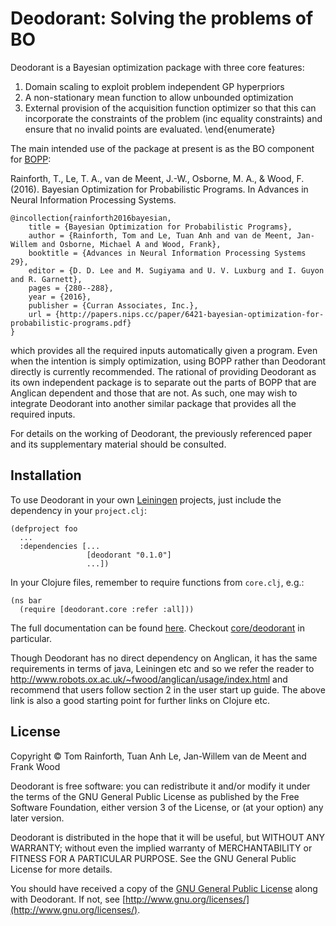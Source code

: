 # Deodorant: Solving the problems of BO

Deodorant is a Bayesian optimization package with three core features:

1. Domain scaling to exploit problem independent GP hyperpriors
2. A non-stationary mean function to allow unbounded optimization
3. External provision of the acquisition function optimizer so that this can incorporate the constraints of the problem (inc equality constraints) and ensure that no invalid points are evaluated.
\end{enumerate}

The main intended use of the package at present is as the BO component for [BOPP](https://github.com/probprog/bopp):

Rainforth, T., Le, T. A., van de Meent, J.-W., Osborne, M. A., & Wood, F. (2016). Bayesian Optimization for Probabilistic Programs. In Advances in Neural Information Processing Systems.

```
@incollection{rainforth2016bayesian,
    title = {Bayesian Optimization for Probabilistic Programs},
    author = {Rainforth, Tom and Le, Tuan Anh and van de Meent, Jan-Willem and Osborne, Michael A and Wood, Frank},
    booktitle = {Advances in Neural Information Processing Systems 29},
    editor = {D. D. Lee and M. Sugiyama and U. V. Luxburg and I. Guyon and R. Garnett},
    pages = {280--288},
    year = {2016},
    publisher = {Curran Associates, Inc.},
    url = {http://papers.nips.cc/paper/6421-bayesian-optimization-for-probabilistic-programs.pdf}
}
```

which provides all the required inputs automatically given a program.  Even when the intention is simply optimization, using BOPP rather than Deodorant directly is currently recommended.  The rational of providing Deodorant as its own independent package is to separate out the parts of BOPP that are Anglican dependent and those that are not.  As such, one may wish to integrate Deodorant into another similar package that provides all the required inputs.

For details on the working of Deodorant, the previously referenced paper and its supplementary material should be consulted.

## Installation ##

To use Deodorant in your own [Leiningen](http://leiningen.org/) projects, just include the dependency in your `project.clj`:
```
(defproject foo
  ...
  :dependencies [...
                 [deodorant "0.1.0"]
                 ...])
```

In your Clojure files, remember to require functions from `core.clj`, e.g.:
```
(ns bar
  (require [deodorant.core :refer :all]))
```
The full documentation can be found [here](https://probprog.github.io/deodorant/). Checkout [core/deodorant](https://probprog.github.io/deodorant/deodorant.core.html#var-deodorant) in particular.

Though Deodorant has no direct dependency on Anglican, it has the same requirements in terms
of java, Leiningen etc and so we refer the reader to http://www.robots.ox.ac.uk/~fwood/anglican/usage/index.html
and recommend that users follow section 2 in the user start up guide.  The above link is also a good starting
point for further links on Clojure etc.

## License ##

Copyright © Tom Rainforth, Tuan Anh Le, Jan-Willem van de Meent and Frank Wood

Deodorant is free software: you can redistribute it and/or modify
it under the terms of the GNU General Public License as published by
the Free Software Foundation, either version 3 of the License, or
(at your option) any later version.

Deodorant is distributed in the hope that it will be useful,
but WITHOUT ANY WARRANTY; without even the implied warranty of
MERCHANTABILITY or FITNESS FOR A PARTICULAR PURPOSE.  See the
GNU General Public License for more details.

You should have received a copy of the [GNU General Public License](gpl-3.0.txt) along with Deodorant.  If not, see [http://www.gnu.org/licenses/](http://www.gnu.org/licenses/).
